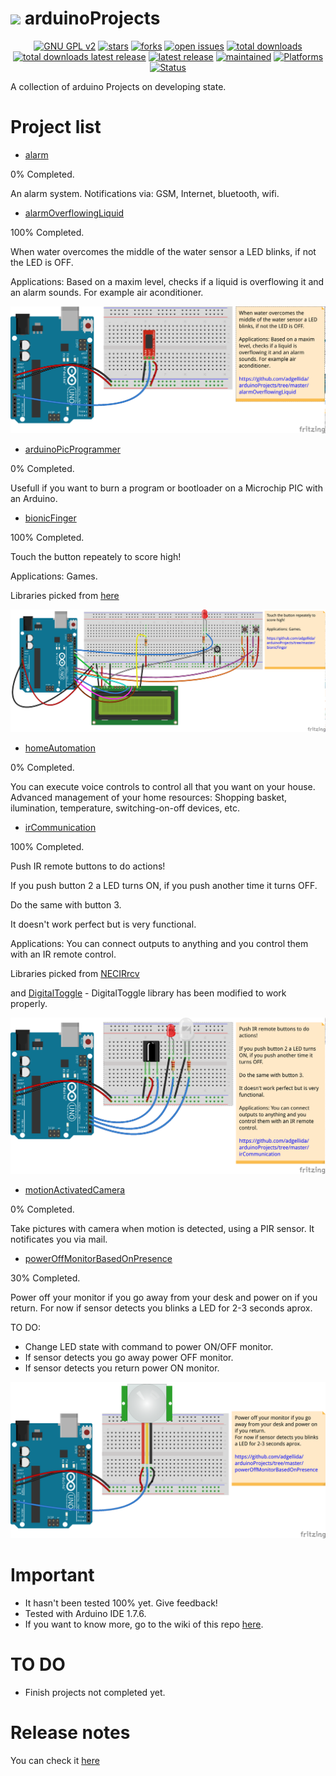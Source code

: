 <img src="https://pbs.twimg.com/profile_images/378800000704356438/9d19310763171b0d958d23a18b3d7e1c_400x400.png" width="80"> arduinoProjects
=============================================

<p align="center">
    <a href="https://www.gnu.org/licenses/gpl-2.0.en.html" target="_blank"><img src="https://img.shields.io/badge/license-GPLv2-blue.svg" alt="GNU GPL v2"></a>
    <a href="https://github.com/adgellida/arduinoProjects/stargazers" target="_blank"><img src="https://img.shields.io/github/stars/adgellida/arduinoProjects.svg" alt="stars"></a>
    <a href="https://github.com/adgellida/arduinoProjects/network" target="_blank"><img src="https://img.shields.io/github/forks/adgellida/arduinoProjects.svg" alt="forks"></a>
    <a href="https://github.com/adgellida/arduinoProjects/issues?q=is%3Aopen" target="_blank"><img src="https://img.shields.io/github/issues/adgellida/arduinoProjects.svg" alt="open issues"></a>
    <a href="https://github.com/adgellida/arduinoProjects/releases/latest" target="_blank"><img src="https://img.shields.io/github/downloads/adgellida/arduinoProjects/total.svg" alt="total downloads"></a>
    <a href="https://github.com/adgellida/arduinoProjects/releases/latest" target="_blank"><img src="https://img.shields.io/github/downloads/adgellida/arduinoProjects/v2017.09.09/total.svg" alt="total downloads latest release"></a>
    <a href="https://github.com/adgellida/arduinoProjects/releases/latest" target="_blank"><img src="https://img.shields.io/badge/latest release-no releases-blue.svg" alt="latest release"></a>
    <a href="https://github.com/adgellida/arduinoProjects/commits/master" target="_blank"><img src="https://img.shields.io/badge/maintained-no-red.svg" alt="maintained"></a>
    <a href="https://github.com/adgellida/arduinoProjects/releases"><img src="https://img.shields.io/badge/platform-Arduino-lightgrey.svg" alt="Platforms"></a>
    <a href="https://github.com/adgellida/arduinoProjects/releases"><img src="https://img.shields.io/badge/status-alpha-orange.svg" alt="Status"></a>
</p>

A collection of arduino Projects on developing state.

Project list
=============================================
* [alarm](https://github.com/adgellida/arduinoProjects/tree/master/alarm)

0% Completed.

An alarm system. Notifications via: GSM, Internet, bluetooth, wifi.

* [alarmOverflowingLiquid](https://github.com/adgellida/arduinoProjects/tree/master/alarmOverflowingLiquid)

100% Completed.

When water overcomes the middle of the water sensor a LED blinks, if not the LED is OFF.

Applications: Based on a maxim level, checks if a liquid is overflowing it and an alarm sounds. For example air aconditioner.

![](https://raw.githubusercontent.com/adgellida/arduinoProjects/master/alarmOverflowingLiquid/alarmOverflowingLiquid_bb.png)

* [arduinoPicProgrammer](https://github.com/adgellida/arduinoProjects/tree/master/arduinoPicProgrammer)

0% Completed.

Usefull if you want to burn a program or bootloader on a Microchip PIC with an Arduino.

* [bionicFinger](https://github.com/adgellida/arduinoProjects/tree/master/bionicFinger)

100% Completed.

Touch the button repeately to score high!

Applications: Games.

Libraries picked from [here](https://github.com/WickedDevice/SoftReset)

![](https://raw.githubusercontent.com/adgellida/arduinoProjects/master/bionicFinger/bionicFinger_bb.png)

* [homeAutomation](https://github.com/adgellida/arduinoProjects/tree/master/homeAutomation)

0% Completed.

You can execute voice controls to control all that you want on your house.
Advanced management of your home resources: Shopping basket, ilumination, temperature, switching-on-off devices, etc.

* [irCommunication](https://github.com/adgellida/arduinoProjects/tree/master/irCommunication)

100% Completed.

Push IR remote buttons to do actions!

If you push button 2 a LED turns ON, if you push another time it turns OFF.

Do the same with button 3.

It doesn't work perfect but is very functional.

Applications: You can connect outputs to anything and you control them with an IR remote control.

Libraries picked from [NECIRrcv](http://www.arduino.cc/cgi-bin/yabb2/YaBB.pl?num=1210243556)

and [DigitalToggle](http://playground.arduino.cc/Code/DigitalToggle) - DigitalToggle library has been modified to work properly.

![](https://raw.githubusercontent.com/adgellida/arduinoProjects/master/irCommunication/irCommunication_bb.png)

* [motionActivatedCamera](https://github.com/adgellida/arduinoProjects/tree/master/motionActivatedCamera)

0% Completed.

Take pictures with camera when motion is detected, using a PIR sensor. It notificates you via mail. 

* [powerOffMonitorBasedOnPresence](https://github.com/adgellida/arduinoProjects/tree/master/powerOffMonitorBasedOnPresence)

30% Completed.

Power off your monitor if you go away from your desk and power on if you return.
For now if sensor detects you blinks a LED for 2-3 seconds aprox.

TO DO:

* Change LED state with command to power ON/OFF monitor.
* If sensor detects you go away power OFF monitor.
* If sensor detects you return power ON monitor.

![](https://raw.githubusercontent.com/adgellida/arduinoProjects/master/powerOffMonitorBasedOnPresence/powerOffMonitorBasedOnPresence_bb.png)

Important
=============================================
* It hasn't been tested 100% yet. Give feedback!
* Tested with Arduino IDE 1.7.6.
* If you want to know more, go to the wiki of this repo [here](https://github.com/adgellida/arduinoProjects/wiki).

TO DO
=============================================
* Finish projects not completed yet.

Release notes
=============================================
You can check it [here](https://github.com/adgellida/arduinoProjects/releases)
